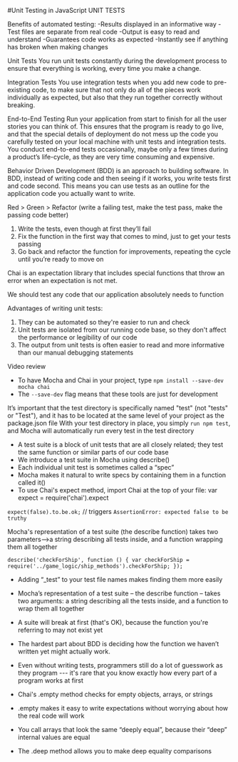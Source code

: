 #Unit Testing in JavaScript
UNIT TESTS

Benefits of automated testing:
-Results displayed in an informative way
-Test files are separate from real code
-Output is easy to read and understand
-Guarantees code works as expected
-Instantly see if anything has broken when making changes


Unit Tests
You run unit tests constantly during the development process to ensure that everything is working, every time you make a change.

Integration Tests
You use integration tests when you add new code to pre-existing code, to make sure that not only do all of the pieces work individually as expected, but also that they run together correctly without breaking.

End-to-End Testing
Run your application from start to finish for all the user stories you can think of. This ensures that the program is ready to go live, and that the special details of deployment do not mess up the code you carefully tested on your local machine with unit tests and integration tests. You conduct end-to-end tests occasionally, maybe only a few times during a product’s life-cycle, as they are very time consuming and expensive.


Behavior Driven Development (BDD) is an approach to building software. In BDD, instead of writing code and then seeing if it works, you write tests first and code second. This means you can use tests as an outline for the application code you actually want to write.

Red > Green > Refactor (write a failing test, make the test pass, make the passing code better)
1. Write the tests, even though at first they’ll fail
2. Fix the function in the first way that comes to mind, just to get your tests passing
3. Go back and refactor the function for improvements, repeating the cycle until you’re ready to move on

Chai is an expectation library that includes special functions that throw an error when an expectation is not met.

We should test any code that our application absolutely needs to function

Advantages of writing unit tests:
1. They can be automated so they're easier to run and check
2. Unit tests are isolated from our running code base, so they don't affect the performance or legibility of our code
3. The output from unit tests is often easier to read and more informative than our manual debugging statements

Video review
* To have Mocha and Chai in your project, type `npm install --save-dev mocha chai`
* The `--save-dev` flag means that these tools are just for development


It’s important that the test directory is specifically named "test" (not "tests" or "Test"), and it has to be located at the same level of your project as the package.json file
With your test directory in place, you simply `run npm test`, and Mocha will automatically run every test in the test directory

- A test suite is a block of unit tests that are all closely related; they test the same function or similar parts of our code base
- We introduce a test suite in Mocha using describe()
- Each individual unit test is sometimes called a “spec”
- Mocha makes it natural to write specs by containing them in a function called it()
- To use Chai's expect method, import Chai at the top of your file: var expect = require('chai').expect

`expect(false).to.be.ok;` // triggers `AssertionError: expected false to be truthy`

Mocha's representation of a test suite (the describe function) takes two parameters-->a string describing all tests inside, and a function wrapping them all together

`describe('checkForShip', function () {
 	var checkForShip = require('../game_logic/ship_methods').checkForShip;
 });`
 
 
 * Adding “_test” to your test file names makes finding them more easily
 * Mocha’s representation of a test suite – the describe function – takes two arguments: a string describing all the tests inside, and a function to wrap them all together
 * A suite will break at first (that's OK), because the function you're referring to may not exist yet
 * The hardest part about BDD is deciding how the function we haven’t written yet might actually work.
 * Even without writing tests, programmers still do a lot of guesswork as they program --- it's rare that you know exactly how every part of a program works at first
 
* Chai's .empty method checks for empty objects, arrays, or strings
* .empty makes it easy to write expectations without worrying about how the real code will work
* You call arrays that look the same “deeply equal”, because their “deep” internal values are equal
* The .deep method allows you to make deep equality comparisons
 
